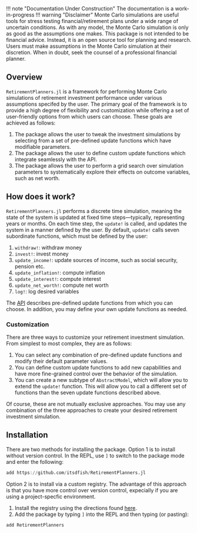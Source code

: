!!! note "Documentation Under Construction"
    The documentation is a work-in-progress
!!! warning "Disclaimer"
    Monte Carlo simulations are useful tools for stress testing financial/retirement plans under a wide range of uncertain conditions. As with any model, the Monte Carlo simulation is only as good as the assumptions one makes. This package is not intended to be financial advice. Instead, it is an open source tool for planning and research. Users must make assumptions in the Monte Carlo simulation at their discretion.  When in doubt, seek the counsel of a professional financial planner. 

## Overview

`RetirementPlanners.jl` is a framework for performing Monte Carlo simulations of retirement investment performance under various assumptions specifed by the user. The primary goal of the framework is to provide a high degree of flexibility and customization while offering a set of user-friendly options from which users can choose. These goals are achieved as follows:

1. The package allows the user to tweak the investment simulations by selecting from a set of pre-defined update functions which have modifiable parameters.
2. The package allows the user to define custom update functions which integrate seamlessly with the API. 
3. The package allows the user to perform a grid search over simulation parameters to systematically explore their effects on outcome variables, such as net worth.

## How does it work?

`RetirementPlanners.jl` performs a discrete time simulation, meaning the state of the system is updated at fixed time steps—typically, representing years or months. On each time step, the `update!` is called, and updates the system in a manner defined by the user. By default, `update!` calls seven subordinate functions, which must be defined by the user:

1. `withdraw!`: withdraw money
2. `invest!`: invest money
3. `update_income!`: update sources of income, such as social security, pension etc. 
4. `update_inflation!`: compute inflation
5. `update_interest!`: compute interest 
6. `update_net_worth!`: compute net worth 
7. `log!`: log desired variables

The [API](api.md) describes pre-defined update functions from which you can choose. In addition, you may define your own update functions as needed. 

### Customization 

There are three ways to customize your retirement investment simulation. From simplest to most complex, they are as follows:

1. You can select any combination of pre-defined update functions and modify their default parameter values.
2. You can define custom update functions to add new capabilities and have more fine-grained control over
    the behavior of the simulation.
3. You can create a new subtype of `AbstractModel`, which will allow you to extend the `update!` function. This will allow you to call a different set of functions than the seven update functions described above. 

Of course, these are not mutually exclusive approaches. You may use any combination of the three approaches to create your desired retirement investment simulation. 

## Installation

There are two methods for installing the package. Option 1 is to install without version control. In the REPL, use `]` to switch to the package mode and enter the following:

```julia
add https://github.com/itsdfish/RetirementPlanners.jl
```
Option 2 is to install via a custom registry. The advantage of this approach is that you have more control over version control, expecially if you are using a project-specfic environment. 

1. Install the registry using the directions found [here](https://github.com/itsdfish/Registry.jl).
2. Add the package by typing `]` into the REPL and then typing (or pasting):

```julia
add RetirementPlanners
```
